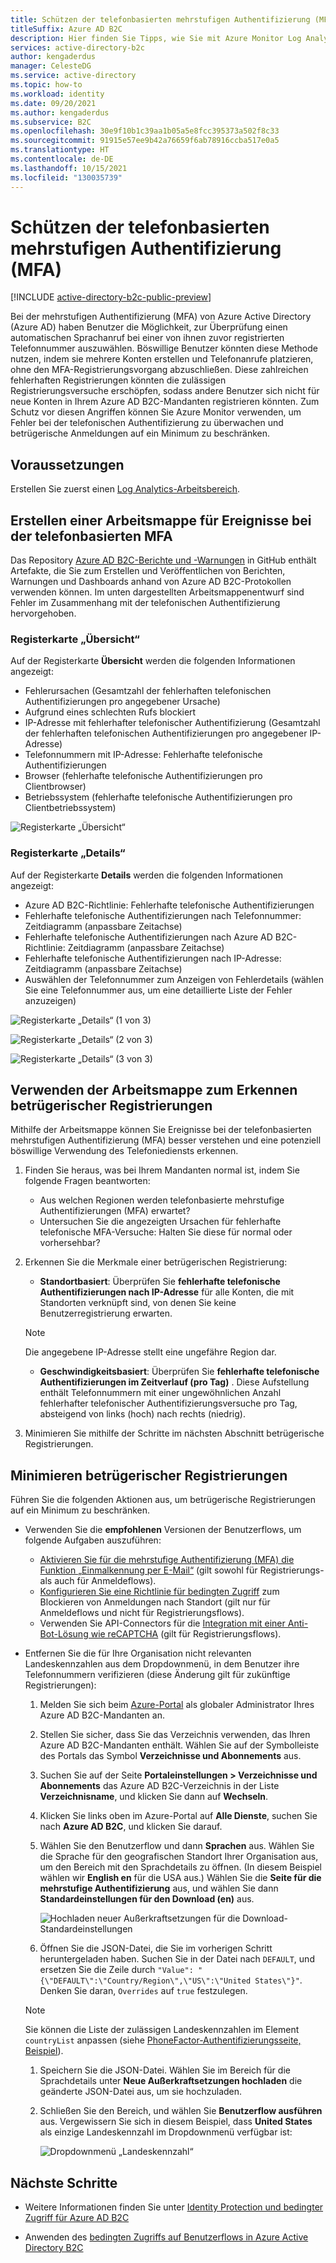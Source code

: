 ```yaml
---
title: Schützen der telefonbasierten mehrstufigen Authentifizierung (MFA) in Azure AD B2C
titleSuffix: Azure AD B2C
description: Hier finden Sie Tipps, wie Sie mit Azure Monitor Log Analytics-Berichten und -Warnungen die telefonbasierte mehrstufige Authentifizierung (MFA) in Ihrem Azure AD B2C-Mandanten schützen. Verwenden Sie unsere Arbeitsmappe, um betrügerische Authentifizierungen per Telefon zu identifizieren und betrügerische Anmeldungen auf ein Minimum zu beschränken. =
services: active-directory-b2c
author: kengaderdus
manager: CelesteDG
ms.service: active-directory
ms.topic: how-to
ms.workload: identity
ms.date: 09/20/2021
ms.author: kengaderdus
ms.subservice: B2C
ms.openlocfilehash: 30e9f10b1c39aa1b05a5e8fcc395373a502f8c33
ms.sourcegitcommit: 91915e57ee9b42a76659f6ab78916ccba517e0a5
ms.translationtype: HT
ms.contentlocale: de-DE
ms.lasthandoff: 10/15/2021
ms.locfileid: "130035739"
---
```

# <a name="securing-phone-based-multi-factor-authentication-mfa"></a>Schützen der telefonbasierten mehrstufigen Authentifizierung (MFA)

[!INCLUDE [active-directory-b2c-public-preview](../../includes/active-directory-b2c-public-preview.md)]

Bei der mehrstufigen Authentifizierung (MFA) von Azure Active Directory (Azure AD) haben Benutzer die Möglichkeit, zur Überprüfung einen automatischen Sprachanruf bei einer von ihnen zuvor registrierten Telefonnummer auszuwählen. Böswillige Benutzer könnten diese Methode nutzen, indem sie mehrere Konten erstellen und Telefonanrufe platzieren, ohne den MFA-Registrierungsvorgang abzuschließen. Diese zahlreichen fehlerhaften Registrierungen könnten die zulässigen Registrierungsversuche erschöpfen, sodass andere Benutzer sich nicht für neue Konten in Ihrem Azure AD B2C-Mandanten registrieren könnten. Zum Schutz vor diesen Angriffen können Sie Azure Monitor verwenden, um Fehler bei der telefonischen Authentifizierung zu überwachen und betrügerische Anmeldungen auf ein Minimum zu beschränken.

## <a name="prerequisites"></a>Voraussetzungen

Erstellen Sie zuerst einen [Log Analytics-Arbeitsbereich](azure-monitor.md).

## <a name="create-a-phone-based-mfa-events-workbook"></a>Erstellen einer Arbeitsmappe für Ereignisse bei der telefonbasierten MFA

Das Repository [Azure AD B2C-Berichte und -Warnungen](https://github.com/azure-ad-b2c/siem#phone-authentication-failures) in GitHub enthält Artefakte, die Sie zum Erstellen und Veröffentlichen von Berichten, Warnungen und Dashboards anhand von Azure AD B2C-Protokollen verwenden können. Im unten dargestellten Arbeitsmappenentwurf sind Fehler im Zusammenhang mit der telefonischen Authentifizierung hervorgehoben.

### <a name="overview-tab"></a>Registerkarte „Übersicht“

Auf der Registerkarte **Übersicht** werden die folgenden Informationen angezeigt:

- Fehlerursachen (Gesamtzahl der fehlerhaften telefonischen Authentifizierungen pro angegebener Ursache)
- Aufgrund eines schlechten Rufs blockiert
- IP-Adresse mit fehlerhafter telefonischer Authentifizierung (Gesamtzahl der fehlerhaften telefonischen Authentifizierungen pro angegebener IP-Adresse)
- Telefonnummern mit IP-Adresse: Fehlerhafte telefonische Authentifizierungen
- Browser (fehlerhafte telefonische Authentifizierungen pro Clientbrowser)
- Betriebssystem (fehlerhafte telefonische Authentifizierungen pro Clientbetriebssystem)

![Registerkarte „Übersicht“](media/phone-based-mfa/overview-tab.png)

### <a name="details-tab"></a>Registerkarte „Details“

Auf der Registerkarte **Details** werden die folgenden Informationen angezeigt:

- Azure AD B2C-Richtlinie: Fehlerhafte telefonische Authentifizierungen
- Fehlerhafte telefonische Authentifizierungen nach Telefonnummer: Zeitdiagramm (anpassbare Zeitachse)
- Fehlerhafte telefonische Authentifizierungen nach Azure AD B2C-Richtlinie: Zeitdiagramm (anpassbare Zeitachse)
- Fehlerhafte telefonische Authentifizierungen nach IP-Adresse: Zeitdiagramm (anpassbare Zeitachse)
- Auswählen der Telefonnummer zum Anzeigen von Fehlerdetails (wählen Sie eine Telefonnummer aus, um eine detaillierte Liste der Fehler anzuzeigen)

![Registerkarte „Details“ (1 von 3)](media/phone-based-mfa/details-tab-1.png)

![Registerkarte „Details“ (2 von 3)](media/phone-based-mfa/details-tab-2.png)

![Registerkarte „Details“ (3 von 3)](media/phone-based-mfa/details-tab-3.png)

## <a name="use-the-workbook-to-identify-fraudulent-sign-ups"></a>Verwenden der Arbeitsmappe zum Erkennen betrügerischer Registrierungen

Mithilfe der Arbeitsmappe können Sie Ereignisse bei der telefonbasierten mehrstufigen Authentifizierung (MFA) besser verstehen und eine potenziell böswillige Verwendung des Telefoniediensts erkennen.

1. Finden Sie heraus, was bei Ihrem Mandanten normal ist, indem Sie folgende Fragen beantworten:

   - Aus welchen Regionen werden telefonbasierte mehrstufige Authentifizierungen (MFA) erwartet?
   - Untersuchen Sie die angezeigten Ursachen für fehlerhafte telefonische MFA-Versuche: Halten Sie diese für normal oder vorhersehbar?

2. Erkennen Sie die Merkmale einer betrügerischen Registrierung:

   - **Standortbasiert**: Überprüfen Sie **fehlerhafte telefonische Authentifizierungen nach IP-Adresse** für alle Konten, die mit Standorten verknüpft sind, von denen Sie keine Benutzerregistrierung erwarten.

   > [!NOTE]
   > Die angegebene IP-Adresse stellt eine ungefähre Region dar.

   - **Geschwindigkeitsbasiert**: Überprüfen Sie **fehlerhafte telefonische Authentifizierungen im Zeitverlauf (pro Tag)** . Diese Aufstellung enthält Telefonnummern mit einer ungewöhnlichen Anzahl fehlerhafter telefonischer Authentifizierungsversuche pro Tag, absteigend von links (hoch) nach rechts (niedrig).

3. Minimieren Sie mithilfe der Schritte im nächsten Abschnitt betrügerische Registrierungen.
 

## <a name="mitigate-fraudulent-sign-ups"></a>Minimieren betrügerischer Registrierungen

Führen Sie die folgenden Aktionen aus, um betrügerische Registrierungen auf ein Minimum zu beschränken.

- Verwenden Sie die **empfohlenen** Versionen der Benutzerflows, um folgende Aufgaben auszuführen:
     
   - [Aktivieren Sie für die mehrstufige Authentifizierung (MFA) die Funktion „Einmalkennung per E-Mail“](phone-authentication-user-flows.md) (gilt sowohl für Registrierungs- als auch für Anmeldeflows).
   - [Konfigurieren Sie eine Richtlinie für bedingten Zugriff](conditional-access-user-flow.md) zum Blockieren von Anmeldungen nach Standort (gilt nur für Anmeldeflows und nicht für Registrierungsflows).
   - Verwenden Sie API-Connectors für die [Integration mit einer Anti-Bot-Lösung wie reCAPTCHA](https://github.com/Azure-Samples/active-directory-b2c-node-sign-up-user-flow-captcha) (gilt für Registrierungsflows).

- Entfernen Sie die für Ihre Organisation nicht relevanten Landeskennzahlen aus dem Dropdownmenü, in dem Benutzer ihre Telefonnummern verifizieren (diese Änderung gilt für zukünftige Registrierungen):
    
   1. Melden Sie sich beim [Azure-Portal](https://portal.azure.com) als globaler Administrator Ihres Azure AD B2C-Mandanten an.
   1. Stellen Sie sicher, dass Sie das Verzeichnis verwenden, das Ihren Azure AD B2C-Mandanten enthält. Wählen Sie auf der Symbolleiste des Portals das Symbol **Verzeichnisse und Abonnements** aus.
   1. Suchen Sie auf der Seite **Portaleinstellungen > Verzeichnisse und Abonnements** das Azure AD B2C-Verzeichnis in der Liste **Verzeichnisname**, und klicken Sie dann auf **Wechseln**.
   1. Klicken Sie links oben im Azure-Portal auf **Alle Dienste**, suchen Sie nach **Azure AD B2C**, und klicken Sie darauf.
   1. Wählen Sie den Benutzerflow und dann **Sprachen** aus. Wählen Sie die Sprache für den geografischen Standort Ihrer Organisation aus, um den Bereich mit den Sprachdetails zu öffnen. (In diesem Beispiel wählen wir **English en** für die USA aus.) Wählen Sie die **Seite für die mehrstufige Authentifizierung** aus, und wählen Sie dann **Standardeinstellungen für den Download (en)** aus.
 
      ![Hochladen neuer Außerkraftsetzungen für die Download-Standardeinstellungen](media/phone-based-mfa/download-defaults.png)

   1. Öffnen Sie die JSON-Datei, die Sie im vorherigen Schritt heruntergeladen haben. Suchen Sie in der Datei nach `DEFAULT`, und ersetzen Sie die Zeile durch `"Value": "{\"DEFAULT\":\"Country/Region\",\"US\":\"United States\"}"`. Denken Sie daran, `Overrides` auf `true` festzulegen.

   > [!NOTE]
   > Sie können die Liste der zulässigen Landeskennzahlen im Element `countryList` anpassen (siehe [PhoneFactor-Authentifizierungsseite, Beispiel](localization-string-ids.md#phone-factor-authentication-page-example)).

   1. Speichern Sie die JSON-Datei. Wählen Sie im Bereich für die Sprachdetails unter **Neue Außerkraftsetzungen hochladen** die geänderte JSON-Datei aus, um sie hochzuladen.
   1. Schließen Sie den Bereich, und wählen Sie **Benutzerflow ausführen** aus. Vergewissern Sie sich in diesem Beispiel, dass **United States** als einzige Landeskennzahl im Dropdownmenü verfügbar ist:
 
      ![Dropdownmenü „Landeskennzahl“](media/phone-based-mfa/country-code-drop-down.png)

## <a name="next-steps"></a>Nächste Schritte

- Weitere Informationen finden Sie unter [Identity Protection und bedingter Zugriff für Azure AD B2C](conditional-access-identity-protection-overview.md) 

- Anwenden des [bedingten Zugriffs auf Benutzerflows in Azure Active Directory B2C](conditional-access-user-flow.md)